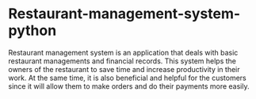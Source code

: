 # Restaurant-management-system-python
Restaurant management system is an application that deals with basic restaurant managements and financial records. This system helps the owners of the restaurant to save time and increase productivity in their work. At the same time, it is also beneficial and helpful for the customers since it will allow them to make orders and do their payments more easily.  
